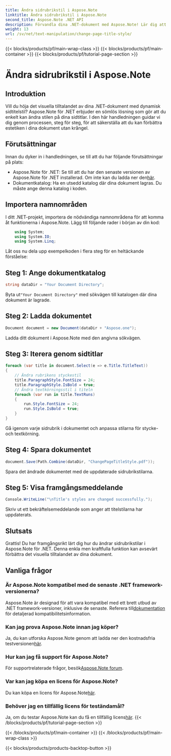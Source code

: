 ```yaml
---
title: Ändra sidrubrikstil i Aspose.Note
linktitle: Ändra sidrubrikstil i Aspose.Note
second_title: Aspose.Note .NET API
description: Förvandla dina .NET-dokument med Aspose.Note! Lär dig att ändra sidrubrikstilar utan ansträngning. Lyft estetiken med några enkla steg.
weight: 13
url: /sv/net/text-manipulation/change-page-title-style/
---
```


{{< blocks/products/pf/main-wrap-class >}}
{{< blocks/products/pf/main-container >}}
{{< blocks/products/pf/tutorial-page-section >}}

# Ändra sidrubrikstil i Aspose.Note

## Introduktion
Vill du höja det visuella tilltalandet av dina .NET-dokument med dynamisk sidtitelstil? Aspose.Note för .NET erbjuder en sömlös lösning som gör att du enkelt kan ändra stilen på dina sidtitlar. I den här handledningen guidar vi dig genom processen, steg för steg, för att säkerställa att du kan förbättra estetiken i dina dokument utan krångel.
## Förutsättningar
Innan du dyker in i handledningen, se till att du har följande förutsättningar på plats:
-  Aspose.Note för .NET: Se till att du har den senaste versionen av Aspose.Note för .NET installerad. Om inte kan du ladda ner den[här](https://releases.aspose.com/note/net/).
- Dokumentkatalog: Ha en utsedd katalog där dina dokument lagras. Du måste ange denna katalog i koden.
## Importera namnområden
I ditt .NET-projekt, importera de nödvändiga namnområdena för att komma åt funktionerna i Aspose.Note. Lägg till följande rader i början av din kod:
```csharp
    using System;
    using System.IO;
    using System.Linq;
```
Låt oss nu dela upp exempelkoden i flera steg för en heltäckande förståelse:
## Steg 1: Ange dokumentkatalog
```csharp
string dataDir = "Your Document Directory";
```
 Byta ut`"Your Document Directory"` med sökvägen till katalogen där dina dokument är lagrade.
## Steg 2: Ladda dokumentet
```csharp
Document document = new Document(dataDir + "Aspose.one");
```
Ladda ditt dokument i Aspose.Note med den angivna sökvägen.
## Steg 3: Iterera genom sidtitlar
```csharp
foreach (var title in document.Select(e => e.Title.TitleText))
{
    // Ändra rubrikens styckestil
    title.ParagraphStyle.FontSize = 24;
    title.ParagraphStyle.IsBold = true;
    // Ändra textkörningsstil i titeln
    foreach (var run in title.TextRuns)
    {
        run.Style.FontSize = 24;
        run.Style.IsBold = true;
    }
}
```
Gå igenom varje sidrubrik i dokumentet och anpassa stilarna för stycke- och textkörning.
## Steg 4: Spara dokumentet
```csharp
document.Save(Path.Combine(dataDir, "ChangePageTitleStyle.pdf"));
```
Spara det ändrade dokumentet med de uppdaterade sidrubrikstilarna.
## Steg 5: Visa framgångsmeddelande
```csharp
Console.WriteLine("\nTitle's styles are changed successfully.");
```
Skriv ut ett bekräftelsemeddelande som anger att titelstilarna har uppdaterats.
## Slutsats
Grattis! Du har framgångsrikt lärt dig hur du ändrar sidrubrikstilar i Aspose.Note för .NET. Denna enkla men kraftfulla funktion kan avsevärt förbättra det visuella tilltalandet av dina dokument.
## Vanliga frågor
### Är Aspose.Note kompatibel med de senaste .NET framework-versionerna?
 Aspose.Note är designad för att vara kompatibel med ett brett utbud av .NET framework-versioner, inklusive de senaste. Referera till[dokumentation](https://reference.aspose.com/note/net/) för detaljerad kompatibilitetsinformation.
### Kan jag prova Aspose.Note innan jag köper?
 Ja, du kan utforska Aspose.Note genom att ladda ner den kostnadsfria testversionen[här](https://releases.aspose.com/).
### Hur kan jag få support för Aspose.Note?
 För supportrelaterade frågor, besök[Aspose.Note forum](https://forum.aspose.com/c/note/28).
### Var kan jag köpa en licens för Aspose.Note?
 Du kan köpa en licens för Aspose.Note[här](https://purchase.aspose.com/buy).
### Behöver jag en tillfällig licens för teständamål?
 Ja, om du testar Aspose.Note kan du få en tillfällig licens[här](https://purchase.aspose.com/temporary-license/).
{{< /blocks/products/pf/tutorial-page-section >}}

{{< /blocks/products/pf/main-container >}}
{{< /blocks/products/pf/main-wrap-class >}}

{{< blocks/products/products-backtop-button >}}
